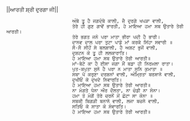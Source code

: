||ਆਰਤੀ ਸ਼੍ਰੀ ਦੁਰਗਾ ਜੀ||

                            ਅੰਬੇ ਤੂ ਹੈ ਜਗਦੰਬੇ ਕਾਲੀ, ਜੈ ਦੁਰਗੇ ਖਪੜਾ ਵਾਲੀ,
                            ਤੇਰੇ ਹੀ ਗੁਣ ਗਾਵੇਂ ਭਾਰਤੀ, ਹੇ ਮਾਇਆ ਹਮਾ ਸਬ ਉਤਾਰੇ ਤੇਰੀ ਆਰਤੀ।
                            ਤੇਰੇ ਭਗਤ ਜਨੋ ਪਰਾ ਮਾਤਾ ਭੀਰਾ ਪਦੀ ਹੈ ਭਾਰੀ।
                            ਦਾਨਵ ਦਾਲ ਪਰਾ ਤੁਟਾ ਪਾਡੋ ਮਾਂ ਕਰਕੇ ਸਿਂਹਾ ਸਵਾਰੀ ॥
                            ਸੌ-ਸੌ ਸੀਹੋਂ ਸੇ ਬਲਸ਼ਾਲੀ, ਹੈ ਅਸ਼ਟ ਭੁਜੋਂ ਵਾਲੀ,
                            ਦੁਸ਼ਟਨ ਕੋ ਤੂ ਹੀ ਲਲਕਾਰਾਤਿ।
                            ਹੇ ਮਾਇਆ ਹਮਾ ਸਬ ਉਤਾਰੇ ਤੇਰੀ ਆਰਤੀ॥
                            ਮਾਂ-ਬੇਟੇ ਕਾ ਹੈ ਈਸਾ ਜਗਾ ਮੈਂ ਬਡਾ ਹੀ ਨਿਰਮਲਾ ਰਾਤਾ।
                            ਪੁਤ-ਕਪੁਤਾ ਸੁਨੇ ਹੈ ਪਰਾ ਨ ਮਾਤਾ ਸੁਨਿ ਕੁਮਾਤਾ ॥
                            ਸਬਾ ਪੇ ਕਰੁਣਾ ਦਰਸ਼ਨਾਂ ਵਾਲੀ, ਅੰਮ੍ਰਿਤਾ ਬਰਸਾਨੇ ਵਾਲੀ,
                            ਦੁਖੀਓਂ ਕੇ ਦੁਖਦੇ ਨਿਵਾਰਤਿ।
                            ਹੇ ਮਾਇਆ ਹਮਾ ਸਬ ਉਤਾਰੇ ਤੇਰੀ ਆਰਤੀ॥
                            ਨਾ ਮੰਗਤੇ ਧੰਨਾ ਔਰ ਦੌਲਤਾ, ਨਾ ਚੰਡੀ ਨਾ ਸੋਨਾ।
                            ਹਮਾ ਤੋ ਮੰਗੇਂ ਤੇਰੇ ਚਰਨੋਂ ਮੇਂ ਛੋਟਾ ਸਾ ਕੋਨਾ ॥
                            ਸਬਕੀ ਬਿਗੜੀ ਬਨਾਨੇ ਵਾਲੀ, ਲਜਾ ਬਚਨੇ ਵਾਲੀ,
                            ਸਤਿਓ ਕੇ ਸਾਤਾ ਕੋ ਸੰਵਾਰਤਿ।
                            ਹੇ ਮਾਇਆ ਹਮਾ ਸਬ ਉਤਾਰੇ ਤੇਰੀ ਆਰਤੀ॥